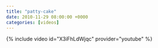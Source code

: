 ```yaml
---
title: "patty-cake"
date: 2010-11-29 08:00:00 +0000
categories: [videos]
---
```

{% include video id="X3iFhLdWjqc" provider="youtube" %}